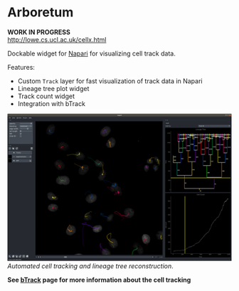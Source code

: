 # Arboretum
**WORK IN PROGRESS**  
http://lowe.cs.ucl.ac.uk/cellx.html

Dockable widget for [Napari](https://github.com/napari) for visualizing cell track data.

Features:
+ Custom `Track` layer for fast visualization of track data in Napari
+ Lineage tree plot widget
+ Track count widget
+ Integration with bTrack

[![LineageTree](./examples/napari.png)](http://lowe.cs.ucl.ac.uk/cellx.html)  
*Automated cell tracking and lineage tree reconstruction*.


**See [bTrack](https://github.com/quantumjot/BayesianTracker) page for more information about the cell tracking**
